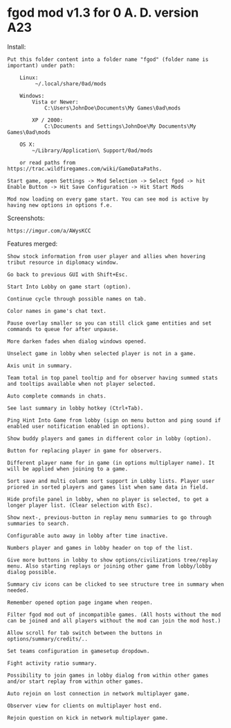 # fgod mod v1.3 for 0 A. D. version A23

Install:

	Put this folder content into a folder name "fgod" (folder name is important) under path:

		Linux:
			 ~/.local/share/0ad/mods

		Windows:
			Vista or Newer:
				C:\Users\JohnDoe\Documents\My Games\0ad\mods

			XP / 2000:
				C:\Documents and Settings\JohnDoe\My Documents\My Games\0ad\mods

		OS X:
			~/Library/Application\ Support/0ad/mods

		or read paths from https://trac.wildfiregames.com/wiki/GameDataPaths.

	Start game, open Settings -> Mod Selection -> Select fgod -> hit Enable Button -> Hit Save Configuration -> Hit Start Mods

	Mod now loading on every game start. You can see mod is active by having new options in options f.e.

Screenshots:


	https://imgur.com/a/AWysKCC



Features merged:

	Show stock information from user player and allies when hovering tribut resource in diplomacy window.

	Go back to previous GUI with Shift+Esc.

	Start Into Lobby on game start (option).

	Continue cycle through possible names on tab.

	Color names in game's chat text.

	Pause overlay smaller so you can still click game entities and set commands to queue for after unpause.

	More darken fades when dialog windows opened.

	Unselect game in lobby when selected player is not in a game.

	Axis unit in summary.

	Team total in top panel tooltip and for observer having summed stats and tooltips available when not player selected.

	Auto complete commands in chats.

	See last summary in lobby hotkey (Ctrl+Tab).

	Ping Hint Into Game from lobby (sign on menu button and ping sound if enabled user notification enabled in options).

	Show buddy players and games in different color in lobby (option).

	Button for replacing player in game for observers.

	Different player name for in game (in options multiplayer name). It will be applied when joining to a game.

	Sort save and multi column sort support in Lobby lists. Player user priored in sorted players and games list when same data in field.

	Hide profile panel in lobby, when no player is selected, to get a longer player list. (Clear selection with Esc).

	Show next-, previous-button in replay menu summaries to go through summaries to search.

	Configurable auto away in lobby after time inactive.

	Numbers player and games in lobby header on top of the list.

	Give more buttons in lobby to show options/civilizations tree/replay menu. Also starting replays or joining other game from lobby/lobby dialog possible.

	Summary civ icons can be clicked to see structure tree in summary when needed.

	Remember opened option page ingame when reopen.

	Filter fgod mod out of incompatible games. (All hosts without the mod can be joined and all players without the mod can join the mod host.)

	Allow scroll for tab switch between the buttons in options/summary/credits/..

	Set teams configuration in gamesetup dropdown.

	Fight activity ratio summary.

	Possibility to join games in lobby dialog from within other games and/or start replay from within other games.

	Auto rejoin on lost connection in network multiplayer game.

	Observer view for clients on multiplayer host end.

	Rejoin question on kick in network multiplayer game.
